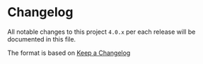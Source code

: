 # Changelog
All notable changes to this project `4.0.x` per each release will be documented in this file.

The format is based on [Keep a Changelog](https://keepachangelog.com/en/1.0.0/)
